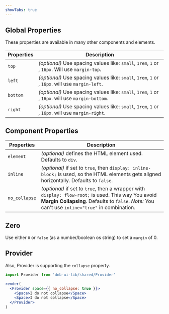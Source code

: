 ```yaml
---
showTabs: true
---
```


## Global Properties

These properties are available in many other components and elements.

| Properties | Description                                                                                       |
| ---------- | ------------------------------------------------------------------------------------------------- |
| `top`      | _(optional)_ Use spacing values like: `small`, `1rem`, `1` or , `16px`. Will use `margin-top`.    |
| `left`     | _(optional)_ Use spacing values like: `small`, `1rem`, `1` or , `16px`. will use `margin-left`.   |
| `bottom`   | _(optional)_ Use spacing values like: `small`, `1rem`, `1` or , `16px`. will use `margin-bottom`. |
| `right`    | _(optional)_ Use spacing values like: `small`, `1rem`, `1` or , `16px`. will use `margin-right`.  |

## Component Properties

| Properties    | Description                                                                                                                                                                                            |
| ------------- | ------------------------------------------------------------------------------------------------------------------------------------------------------------------------------------------------------ |
| `element`     | _(optional)_ defines the HTML element used. Defaults to `div`.                                                                                                                                         |
| `inline`      | _(optional)_ if set to `true`, then `display: inline-block;` is used, so the HTML elements gets aligned horizontally. Defaults to `false`.                                                             |
| `no_collapse` | _(optional)_ if set to `true`, then a wrapper with `display: flow-root;` is used. This way You avoid **Margin Collapsing**. Defaults to `false`. _Note:_ You can't use `inline="true"` in combination. |

## Zero

Use either `0` or `false` (as a number/boolean os string) to set a `margin` of 0.

## Provider

Also, Provider is supporting the `collapse` property.

```jsx
import Provider from 'dnb-ui-lib/shared/Provider'

render(
  <Provider space={{ no_collapse: true }}>
    <Space>I do not collapse</Space>
    <Space>I do not collapse</Space>
  </Provider>
)
```

